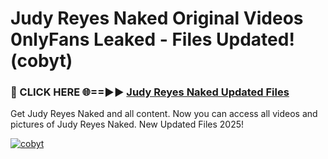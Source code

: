 # Judy Reyes Naked Original Videos 0nlyFans Leaked - Files Updated! (cobyt)

<h3>🔴 CLICK HERE 🌐==►► <a href="https://tinyurl.com/up5wt9bj" rel="nofollow">Judy Reyes Naked Updated Files</a></h3>

Get Judy Reyes Naked and all content. Now you can access all videos and pictures of Judy Reyes Naked. New Updated Files 2025!

[![cobyt](https://i.imgur.com/ABiUzMV.gif)](https://tinyurl.com/up5wt9bj)
